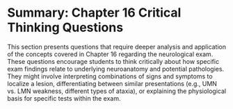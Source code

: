 # Summary: Chapter 16 Critical Thinking Questions

This section presents questions that require deeper analysis and application of the concepts covered in Chapter 16 regarding the neurological exam. These questions encourage students to think critically about how specific exam findings relate to underlying neuroanatomy and potential pathologies. They might involve interpreting combinations of signs and symptoms to localize a lesion, differentiating between similar presentations (e.g., UMN vs. LMN weakness, different types of ataxia), or explaining the physiological basis for specific tests within the exam.
